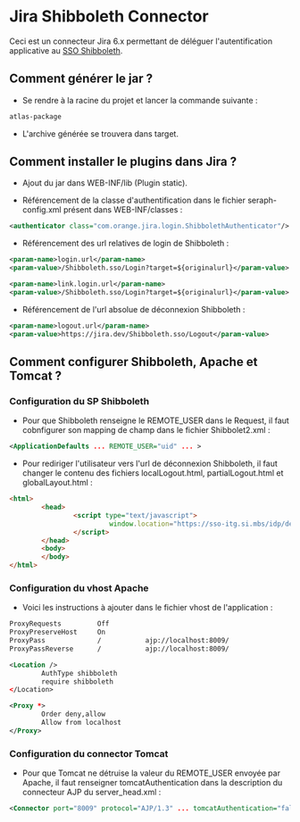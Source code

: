 # Jira Shibboleth Connector

Ceci est un connecteur Jira 6.x permettant de déléguer l'autentification applicative au [SSO Shibboleth](https://shibboleth.net). 

## Comment générer le jar ?

- Se rendre à la racine du projet et lancer la commande suivante :

```bash
atlas-package
```
- L'archive générée se trouvera dans target.

## Comment installer le plugins dans Jira ?

- Ajout du jar dans WEB-INF/lib (Plugin static).

- Référencement de la classe d'authentification dans le fichier seraph-config.xml présent dans WEB-INF/classes :

```xml
<authenticator class="com.orange.jira.login.ShibbolethAuthenticator"/>
```
- Référencement des url relatives de login de Shibboleth :

```xml
<param-name>login.url</param-name>
<param-value>/Shibboleth.sso/Login?target=${originalurl}</param-value>
```

```xml
<param-name>link.login.url</param-name>
<param-value>/Shibboleth.sso/Login?target=${originalurl}</param-value>
```

- Référencement de l'url absolue de déconnexion Shibboleth :

```xml
<param-name>logout.url</param-name>
<param-value>https://jira.dev/Shibboleth.sso/Logout</param-value>
```

## Comment configurer Shibboleth, Apache et Tomcat ?

### Configuration du SP Shibboleth

- Pour que Shibboleth renseigne le REMOTE_USER dans le Request, il faut cobnfigurer son mapping de champ dans le fichier Shibbolet2.xml : 

```xml
<ApplicationDefaults ... REMOTE_USER="uid" ... >
```

- Pour rediriger l'utilisateur vers l'url de déconnexion Shibboleth, il faut changer le contenu des fichiers localLogout.html, partialLogout.html et globalLayout.html :

```html
<html>
        <head>
                <script type="text/javascript">
                         window.location="https://sso-itg.si.mbs/idp/decoidp.jsp?url=https://jira.dev";
                </script>
        </head>
        <body>
        </body>
</html>
```

### Configuration du vhost Apache

- Voici les instructions à ajouter dans le fichier vhost de l'application : 

```xml
ProxyRequests         Off
ProxyPreserveHost     On
ProxyPass             /           ajp://localhost:8009/
ProxyPassReverse      /           ajp://localhost:8009/

<Location />
        AuthType shibboleth
        require shibboleth
</Location>

<Proxy *>
        Order deny,allow
        Allow from localhost
</Proxy>
```

### Configuration du connector Tomcat

- Pour que Tomcat ne détruise la valeur du REMOTE_USER envoyée par Apache, il faut renseigner tomcatAuthentication dans la description du connecteur AJP du server_head.xml : 

```xml
<Connector port="8009" protocol="AJP/1.3" ... tomcatAuthentication="false" ... />
```